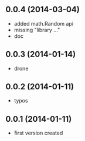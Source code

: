 ## 0.0.4 (2014-03-04)

- added math.Random api
- missing "library ..."
- doc

## 0.0.3 (2014-01-14)

- drone

## 0.0.2 (2014-01-11)

- typos

## 0.0.1 (2014-01-11)

- first version created